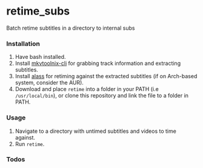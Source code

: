 # retime_subs

Batch retime subtitles in a directory to internal subs

### Installation

1. Have bash installed.
2. Install [mkvtoolnix-cli](https://gitlab.com/mbunkus/mkvtoolnix#2-installation) for grabbing track information and extracting subtitles.
3. Install [alass](https://github.com/kaegi/alass) for retiming against the extracted subtitles (if on Arch-based system, consider the AUR).
4. Download and place `retime` into a folder in your PATH (i.e `/usr/local/bin`), or clone this repository and link the file to a folder in PATH.

### Usage

1. Navigate to a directory with untimed subtitles and videos to time against.
2. Run `retime`.

### Todos
